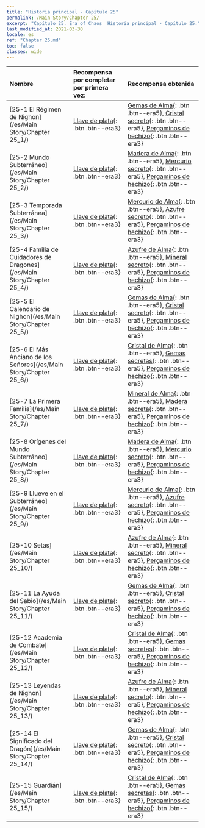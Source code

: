 ```yaml
---
title: "Historia principal - Capítulo 25"
permalink: /Main Story/Chapter 25/
excerpt: "Capítulo 25. Era of Chaos  Historia principal - Capítulo 25."
last_modified_at: 2021-03-30
locale: es
ref: "Chapter 25.md"
toc: false
classes: wide
---
```


  | Nombre |  Recompensa por completar por primera vez: | Recompensa obtenida |
  |:------------|:------------|:------------| 
  | [25-1 El Régimen de Nighon](/es/Main Story/Chapter 25_1/) | [Llave de plata](/es/Items/con_693/){: .btn .btn--era3} | [Gemas de Alma](/es/Items/mat_86/){: .btn .btn--era5}, [Cristal secreto](/es/Items/mat_80/){: .btn .btn--era5}, [Pergaminos de hechizo](/es/Items/con_694/){: .btn .btn--era3} |
  | [25-2 Mundo Subterráneo](/es/Main Story/Chapter 25_2/) | [Llave de plata](/es/Items/con_693/){: .btn .btn--era3} | [Madera de Alma](/es/Items/mat_83/){: .btn .btn--era5}, [Mercurio secreto](/es/Items/mat_77/){: .btn .btn--era5}, [Pergaminos de hechizo](/es/Items/con_694/){: .btn .btn--era3} |
  | [25-3 Temporada Subterránea](/es/Main Story/Chapter 25_3/) | [Llave de plata](/es/Items/con_693/){: .btn .btn--era3} | [Mercurio de Alma](/es/Items/mat_84/){: .btn .btn--era5}, [Azufre secreto](/es/Items/mat_78/){: .btn .btn--era5}, [Pergaminos de hechizo](/es/Items/con_694/){: .btn .btn--era3} |
  | [25-4 Familia de Cuidadores de Dragones](/es/Main Story/Chapter 25_4/) | [Llave de plata](/es/Items/con_693/){: .btn .btn--era3} | [Azufre de Alma](/es/Items/mat_85/){: .btn .btn--era5}, [Mineral secreto](/es/Items/mat_75/){: .btn .btn--era5}, [Pergaminos de hechizo](/es/Items/con_694/){: .btn .btn--era3} |
  | [25-5 El Calendario de Nighon](/es/Main Story/Chapter 25_5/) | [Llave de plata](/es/Items/con_693/){: .btn .btn--era3} | [Gemas de Alma](/es/Items/mat_86/){: .btn .btn--era5}, [Cristal secreto](/es/Items/mat_80/){: .btn .btn--era5}, [Pergaminos de hechizo](/es/Items/con_694/){: .btn .btn--era3} |
  | [25-6 El Más Anciano de los Señores](/es/Main Story/Chapter 25_6/) | [Llave de plata](/es/Items/con_693/){: .btn .btn--era3} | [Cristal de Alma](/es/Items/mat_87/){: .btn .btn--era5}, [Gemas secretas](/es/Items/mat_79/){: .btn .btn--era5}, [Pergaminos de hechizo](/es/Items/con_694/){: .btn .btn--era3} |
  | [25-7 La Primera Familia](/es/Main Story/Chapter 25_7/) | [Llave de plata](/es/Items/con_693/){: .btn .btn--era3} | [Mineral de Alma](/es/Items/mat_82/){: .btn .btn--era5}, [Madera secreta](/es/Items/mat_76/){: .btn .btn--era5}, [Pergaminos de hechizo](/es/Items/con_694/){: .btn .btn--era3} |
  | [25-8 Orígenes del Mundo Subterráneo](/es/Main Story/Chapter 25_8/) | [Llave de plata](/es/Items/con_693/){: .btn .btn--era3} | [Madera de Alma](/es/Items/mat_83/){: .btn .btn--era5}, [Mercurio secreto](/es/Items/mat_77/){: .btn .btn--era5}, [Pergaminos de hechizo](/es/Items/con_694/){: .btn .btn--era3} |
  | [25-9 Llueve en el Subterráneo](/es/Main Story/Chapter 25_9/) | [Llave de plata](/es/Items/con_693/){: .btn .btn--era3} | [Mercurio de Alma](/es/Items/mat_84/){: .btn .btn--era5}, [Azufre secreto](/es/Items/mat_78/){: .btn .btn--era5}, [Pergaminos de hechizo](/es/Items/con_694/){: .btn .btn--era3} |
  | [25-10 Setas](/es/Main Story/Chapter 25_10/) | [Llave de plata](/es/Items/con_693/){: .btn .btn--era3} | [Azufre de Alma](/es/Items/mat_85/){: .btn .btn--era5}, [Mineral secreto](/es/Items/mat_75/){: .btn .btn--era5}, [Pergaminos de hechizo](/es/Items/con_694/){: .btn .btn--era3} |
  | [25-11 La Ayuda del Sabio](/es/Main Story/Chapter 25_11/) | [Llave de plata](/es/Items/con_693/){: .btn .btn--era3} | [Gemas de Alma](/es/Items/mat_86/){: .btn .btn--era5}, [Cristal secreto](/es/Items/mat_80/){: .btn .btn--era5}, [Pergaminos de hechizo](/es/Items/con_694/){: .btn .btn--era3} |
  | [25-12 Academia de Combate](/es/Main Story/Chapter 25_12/) | [Llave de plata](/es/Items/con_693/){: .btn .btn--era3} | [Cristal de Alma](/es/Items/mat_87/){: .btn .btn--era5}, [Gemas secretas](/es/Items/mat_79/){: .btn .btn--era5}, [Pergaminos de hechizo](/es/Items/con_694/){: .btn .btn--era3} |
  | [25-13 Leyendas de Nighon](/es/Main Story/Chapter 25_13/) | [Llave de plata](/es/Items/con_693/){: .btn .btn--era3} | [Azufre de Alma](/es/Items/mat_85/){: .btn .btn--era5}, [Mineral secreto](/es/Items/mat_75/){: .btn .btn--era5}, [Pergaminos de hechizo](/es/Items/con_694/){: .btn .btn--era3} |
  | [25-14 El Significado del Dragón](/es/Main Story/Chapter 25_14/) | [Llave de plata](/es/Items/con_693/){: .btn .btn--era3} | [Gemas de Alma](/es/Items/mat_86/){: .btn .btn--era5}, [Cristal secreto](/es/Items/mat_80/){: .btn .btn--era5}, [Pergaminos de hechizo](/es/Items/con_694/){: .btn .btn--era3} |
  | [25-15 Guardián](/es/Main Story/Chapter 25_15/) | [Llave de plata](/es/Items/con_693/){: .btn .btn--era3} | [Cristal de Alma](/es/Items/mat_87/){: .btn .btn--era5}, [Gemas secretas](/es/Items/mat_79/){: .btn .btn--era5}, [Pergaminos de hechizo](/es/Items/con_694/){: .btn .btn--era3} |
